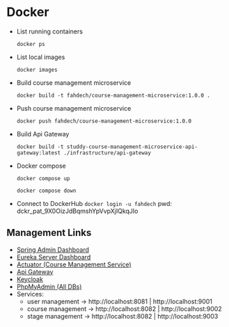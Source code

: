 # Docker

* List running containers
    ```shell
    docker ps
    ```

* List local images
    ```shell
    docker images
    ```

* Build course management microservice
    ```shell
    docker build -t fahdech/course-management-microservice:1.0.0 .
    ```

* Push course management microservice
    ```shell
    docker push fahdech/course-management-microservice:1.0.0
    ```
  
* Build Api Gateway
  ```shell
  docker build -t studdy-course-management-microservice-api-gateway:latest ./infrastructure/api-gateway
  ```  

* Docker compose
    ```shell
    docker compose up
    ```

    ```shell
    docker compose down
    ```
  
* Connect to DockerHub 
`docker login -u fahdech`
pwd: dckr_pat_9X0OizJdBqmshYpVvpXjIQkqJIo

## Management Links
* [Spring Admin Dashboard](http://localhost:8767/wallboard)
* [Eureka Server Dashboard](http://localhost:8761)
* [Actuator (Course Management Service)](http://localhost:9001/actuator)
* [Api Gateway](http://localhost:8768)
* [Keycloak](http://localhost:8080)
* [PhpMyAdmin (All DBs)](http:localhost:9000)
* Services:
  * user management   -> http://localhost:8081 | http://localhost:9001
  * course management -> http://localhost:8082 | http://localhost:9002
  * stage management  -> http://localhost:8082 | http://localhost:9003
